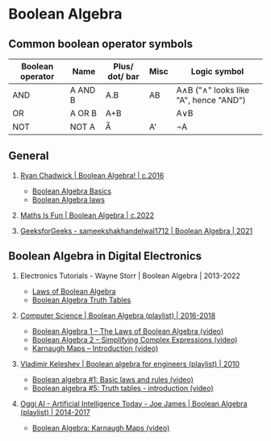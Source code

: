 # Boolean Algebra

## Common boolean operator symbols

Boolean operator | Name    | Plus/ dot/ bar | Misc | Logic symbol
-----------------|---------|----------------|------|--------------
AND              | A AND B | A.B            | AB   | A∧B ("∧" looks like "A", hence "AND")
OR               | A OR B  | A+B            |      | A∨B
NOT              | NOT A   | A̅              | A'   | ¬A


## General

1. [Ryan Chadwick | Boolean Algebra! | c.2016](https://ryanstutorials.net/boolean-algebra-tutorial/)
   - [Boolean Algebra Basics](https://ryanstutorials.net/boolean-algebra-tutorial/boolean-algebra.php)
   - [Boolean Algebra laws](https://ryanstutorials.net/boolean-algebra-tutorial/boolean-algebra-laws.php)

1. [Maths Is Fun | Boolean Algebra | c.2022](https://www.mathsisfun.com/sets/boolean-algebra.html)

1. [GeeksforGeeks - sameekshakhandelwal1712 | Boolean Algebra | 2021](https://www.geeksforgeeks.org/boolean-algebra/)


## Boolean Algebra in Digital Electronics

1. Electronics Tutorials - Wayne Storr | Boolean Algebra | 2013-2022
   - [Laws of Boolean Algebra](https://www.electronics-tutorials.ws/boolean/bool_6.html)
   - [Boolean Algebra Truth Tables](https://www.electronics-tutorials.ws/boolean/bool_7.html)

1. [Computer Science | Boolean Algebra (playlist) | 2016-2018](https://www.youtube.com/playlist?list=PLTd6ceoshprcTJdg5AI6i2D2gZR5r8_Aw)
   - [Boolean Algebra 1 – The Laws of Boolean Algebra (video)](https://www.youtube.com/watch?v=EPJf4owqwdA)
   - [Boolean Algebra 2 – Simplifying Complex Expressions (video)](https://www.youtube.com/watch?v=XMCW6NFLMsg)
   - [Karnaugh Maps – Introduction (video)](https://www.youtube.com/watch?v=3vkMgTmieZI)

1. [Vladimir Keleshev | Boolean algebra for engineers (playlist) | 2010](https://www.youtube.com/playlist?list=PL4772F0E29C08504B)
   - [Boolean algebra #1: Basic laws and rules (video)](https://www.youtube.com/watch?v=gj8QmRQtVao)
   - [Boolean algebra #5: Truth tables - introduction (video)](https://www.youtube.com/watch?v=oR2Zo-E-l08)

1. [Oggi AI - Artificial Intelligence Today - Joe James | Boolean Algebra (playlist) | 2014-2017](https://www.youtube.com/playlist?list=PLj8W7XIvO93o8N3DZ5cjgqZn_gtDbQTZA)
   - [Boolean Algebra: Karnaugh Maps (video)](https://www.youtube.com/watch?v=PSg5MJLOPRU)

